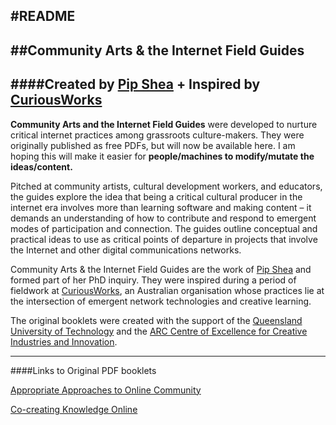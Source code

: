 #README
---
##Community Arts & the Internet Field Guides
---
####Created by [Pip Shea](http://www.pipshea.com) + Inspired by [CuriousWorks](http://www.curiousworks.com.au)
---

**Community Arts and the Internet Field Guides** were developed to nurture critical internet practices among grassroots culture-makers. They were originally published as free PDFs, but will now be available here. I am hoping this will make it easier for **people/machines to modify/mutate the ideas/content.**

Pitched at community artists, cultural development workers, and educators, the guides explore the idea that being a critical cultural producer in the internet era involves more than learning software and making content – it demands an understanding of how to contribute and respond to emergent modes of participation and connection. The guides outline conceptual and practical ideas to use as critical points of departure in projects that involve the Internet and other digital communications networks.
Community Arts & the Internet Field Guides are the work of [Pip Shea](http://www.pipshea.com) and formed part of her PhD inquiry. They were inspired during a period of fieldwork at [CuriousWorks](http://www.curiousworks.com.au), an Australian organisation whose practices lie at the intersection of emergent network technologies and creative learning.
The original booklets were created with the support of the [Queensland University of Technology](http://www.qut.edu.au) and the [ARC Centre of Excellence for Creative Industries and Innovation](http://www.cci.edu.au).

---####Links to Original PDF booklets
[Appropriate Approaches to Online Community](http://www.popomo.com/research/blog/?p=842)
[Co-creating Knowledge Online](http://www.popomo.com/research/blog/?p=937)